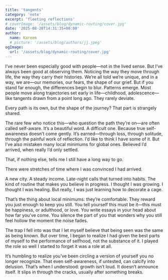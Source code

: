 ```yaml
---
title: 'tangents'
category: 'note'
excerpt: 'fleeting reflections'
# coverImage: '/assets/blog/dynamic-routing/cover.jpg'
date: '2025-08-20T14:31:35+00:00'
author:
  name: Kareem
  # picture: '/assets/blog/authors/jj.jpeg'
ogImage:
  url: '/assets/blog/dynamic-routing/cover.jpg'
---
```


I’ve never been especially good with people—not in the lived sense. But I’ve always been good at observing them. Noticing the way they move through life, the way they carry their histories. We’re all told we’re unique, and in a way, we are—our memories, our fears, the shape of our grief. But if you stand far enough, the differences begin to blur. Patterns emerge. Most people move along trajectories set early in life—childhood, adolescence—like tangents drawn from a point long ago. They rarely deviate.

Every path is its own, but the shape of the journey? That part is strangely shared.

The rare few who notice this—who question the path they’re on—are often called self-aware. It’s a beautiful word. A difficult one. Because true self-awareness doesn’t come gently. It’s earned—through loss, through solitude, through the painful work of reflection. I’d like to think I have some of it. But I’ve also mistaken many local minimums for global ones. Believed I’d arrived, when really I’d only settled.

That, if nothing else, tells me I still have a long way to go.

There were stretches of time where I was convinced I had arrived.

A new city. A steady income. Late-night calls that turned into habits. The kind of routine that makes you believe in progress. I thought I was growing. I thought I was healing. But really, I was just learning how to decorate a cage.

That’s the thing about local minimums: they’re comfortable. They reward you just enough to keep you still. You tell yourself this must be it—this must be happiness, or adulthood, or love. You write essays in your head about how far you’ve come. You silence the part of you that wonders why you still feel hollow the moment the noise fades.

The trap I fell into was that I let myself believe that being seen was the same as being known. But over time, I began to realize I had given the best parts of myself to the performance of selfhood, not the substance of it. I played the role so well I started to forget it was a role at all.

It’s humbling to realize you’ve been circling a version of yourself you no longer recognize. That even self-awareness, if untested, can calcify into delusion. That’s when I understood: growth isn’t loud. It doesn’t announce itself. It slips in through the cracks, usually after something breaks.